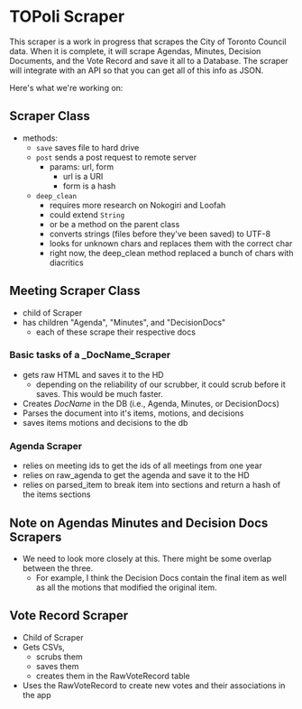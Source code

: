 # TOPoli Scraper

This scraper is a work in progress that scrapes the City of Toronto Council data. When it is complete, it will scrape Agendas, Minutes, Decision Documents, and the Vote Record and save it all to a Database. The scraper will integrate with an API so that you can get all of this info as JSON.

Here's what we're working on:

## Scraper Class
- methods: 
  + `save` saves file to hard drive
  + `post` sends a post request to remote server
    * params: url, form
      - url is a URI 
      - form is a hash
  + `deep_clean`
    * requires more research on Nokogiri and Loofah
    * could extend `String`
    * or be a method on the parent class
    * converts strings (files before they've been saved) to UTF-8
    * looks for unknown chars and replaces them with the correct char
    * right now, the deep_clean method replaced a bunch of chars with diacritics

## Meeting Scraper Class
- child of Scraper
- has children "Agenda", "Minutes", and "DecisionDocs"
  + each of these scrape their respective docs

### Basic tasks of a _DocName_Scraper
- gets raw HTML and saves it to the HD 
  + depending on the reliability of our scrubber, it could scrub before it saves. This would be much faster.
- Creates _DocName_ in the DB (i.e., Agenda, Minutes, or DecisionDocs)
- Parses the document into it's items, motions, and decisions
- saves items motions and decisions to the db

### Agenda Scraper
- relies on meeting ids to get the ids of all meetings from one year
- relies on raw_agenda to get the agenda and save it to the HD
- relies on parsed_item to break item into sections and return a hash of the items sections

## Note on Agendas Minutes and Decision Docs Scrapers
- We need to look more closely at this. There might be some overlap between the three.
  + For example, I think the Decision Docs contain the final item as well as all the motions that modified the original item.

## Vote Record Scraper
- Child of Scraper
- Gets CSVs, 
  + scrubs them
  + saves them
  + creates them in the RawVoteRecord table
- Uses the RawVoteRecord to create new votes and their associations in the app
